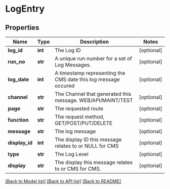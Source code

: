 # LogEntry

## Properties
Name | Type | Description | Notes
------------ | ------------- | ------------- | -------------
**log_id** | **int** | The Log ID | [optional] 
**run_no** | **str** | A unique run number for a set of Log Messages. | [optional] 
**log_date** | **int** | A timestamp representing the CMS date this log message occured | [optional] 
**channel** | **str** | The Channel that generated this message. WEB/API/MAINT/TEST | [optional] 
**page** | **str** | The requested route | [optional] 
**function** | **str** | The request method, GET/POST/PUT/DELETE | [optional] 
**message** | **str** | The log message | [optional] 
**display_id** | **int** | The display ID this message relates to or NULL for CMS | [optional] 
**type** | **str** | The Log Level | [optional] 
**display** | **str** | The display this message relates to or CMS for CMS. | [optional] 

[[Back to Model list]](../README.md#documentation-for-models) [[Back to API list]](../README.md#documentation-for-api-endpoints) [[Back to README]](../README.md)


